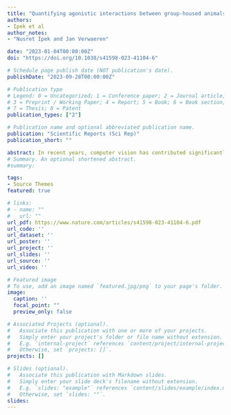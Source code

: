 ```yaml
---
title: "Quantifying agonistic interactions between group-housed animals to derive social hierarchies using computer vision: a case study with commercially group-housed rabbits"
authors:
- Ipek et al 
author_notes:
- "Nusret Ipek and Jan Verwaeren"

date: "2023-01-04T00:00:00Z"
doi: "https://doi.org/10.1038/s41598-023-41104-6"

# Schedule page publish date (NOT publication's date).
publishDate: "2023-09-28T00:00:00Z"

# Publication type
# Legend: 0 = Uncategorized; 1 = Conference paper; 2 = Journal article;
# 3 = Preprint / Working Paper; 4 = Report; 5 = Book; 6 = Book section;
# 7 = Thesis; 8 = Patent
publication_types: ["2"]

# Publication name and optional abbreviated publication name.
publication: "Scientific Reports (Sci Rep)"
publication_short: ""

abstract: In recent years, computer vision has contributed significantly to the study of farm animal behavior. In complex environments such as commercial farms, however, the automated detection of social behavior and specific interactions between animals can be improved. The present study addresses the automated detection of agonistic interactions between caged animals in a complex environment, relying solely on computer vision. An automated pipeline including group-level temporal action segmentation, object detection, object tracking and rule-based action classification for the detection of agonistic interactions was developed and extensively validated at a level unique in the field. Comparing with observations made by human observers, our pipeline reaches 77% precision and 85% recall using a 5-min tolerance interval for the detection of agonistic interactions. Results obtained using this pipeline allow to construct time-dependent socio-matrices of a group of animals and derive metrics on the dominance hierarchy in a semi-automated manner. Group-housed breeding rabbits (does) with their litters in commercial farms are the main use-case in this work, but the idea is probably also applicable to other social farm animals.
# Summary. An optional shortened abstract.
#summary: 

tags:
- Source Themes
featured: true

# links:
# - name: ""
#   url: ""
url_pdf: https://www.nature.com/articles/s41598-023-41104-6.pdf
url_code: ''
url_dataset: ''
url_poster: ''
url_project: ''
url_slides: ''
url_source: ''
url_video: ''

# Featured image
# To use, add an image named `featured.jpg/png` to your page's folder. 
image:
  caption: ''
  focal_point: ""
  preview_only: false

# Associated Projects (optional).
#   Associate this publication with one or more of your projects.
#   Simply enter your project's folder or file name without extension.
#   E.g. `internal-project` references `content/project/internal-project/index.md`.
#   Otherwise, set `projects: []`.
projects: []

# Slides (optional).
#   Associate this publication with Markdown slides.
#   Simply enter your slide deck's filename without extension.
#   E.g. `slides: "example"` references `content/slides/example/index.md`.
#   Otherwise, set `slides: ""`.
slides:
---
```

